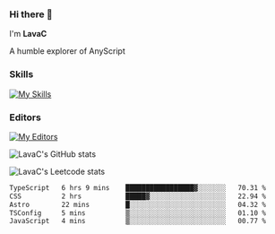 ### Hi there 👋
I'm **LavaC**

A humble explorer of AnyScript

### Skills
[![My Skills](https://skillicons.dev/icons?i=js,ts,vue,nodejs,nuxtjs,astro,solidjs,tailwind)](https://skillicons.dev)

### Editors
[![My Editors](https://skillicons.dev/icons?i=neovim,vscode)](https://skillicons.dev)

![LavaC's GitHub stats](https://github-readme-stats.vercel.app/api?username=LavaCxx&show_icons=true&theme=synthwave)

![LavaC's Leetcode stats](https://leetcard.jacoblin.cool/LavaC?theme=nord&font=Amiko&ext=activity&site=cn)

<!--START_SECTION:waka-->

```txt
TypeScript   6 hrs 9 mins    █████████████████▓░░░░░░░   70.31 %
CSS          2 hrs           █████▓░░░░░░░░░░░░░░░░░░░   22.94 %
Astro        22 mins         █░░░░░░░░░░░░░░░░░░░░░░░░   04.32 %
TSConfig     5 mins          ▒░░░░░░░░░░░░░░░░░░░░░░░░   01.10 %
JavaScript   4 mins          ▒░░░░░░░░░░░░░░░░░░░░░░░░   00.77 %
```

<!--END_SECTION:waka-->
